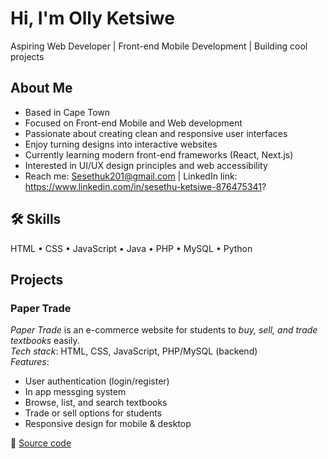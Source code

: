# Hi, I'm Olly Ketsiwe 
Aspiring Web Developer | Front-end Mobile Development | Building cool projects  

## About Me
- Based in Cape Town  
- Focused on Front-end Mobile and Web development  
- Passionate about creating clean and responsive user interfaces  
- Enjoy turning designs into interactive websites  
- Currently learning modern front-end frameworks (React, Next.js)  
- Interested in UI/UX design principles and web accessibility  
- Reach me: Sesethuk201@gmail.com | LinkedIn link: https://www.linkedin.com/in/sesethu-ketsiwe-876475341?

## 🛠 Skills
HTML • CSS • JavaScript • Java • PHP • MySQL • Python 

## Projects 
### Paper Trade
*Paper Trade* is an e-commerce website for students to *buy, sell, and trade textbooks* easily.  
 *Tech stack*: HTML, CSS, JavaScript, PHP/MySQL (backend)  
 *Features*:  
- User authentication (login/register)
- In app messging system 
- Browse, list, and search textbooks  
- Trade or sell options for students  
- Responsive design for mobile & desktop  

📂 [Source code](https://github.com/ollyk01/Paper-Trade)

